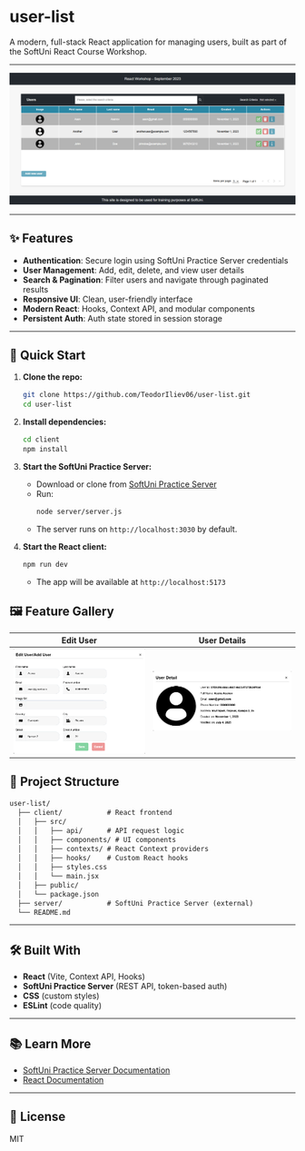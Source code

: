 # user-list

A modern, full-stack React application for managing users, built as part of the SoftUni React Course Workshop.

---

![User List Screenshot](client/public/assets/user-list-preview.png)

---

## ✨ Features

- **Authentication**: Secure login using SoftUni Practice Server credentials
- **User Management**: Add, edit, delete, and view user details
- **Search & Pagination**: Filter users and navigate through paginated results
- **Responsive UI**: Clean, user-friendly interface
- **Modern React**: Hooks, Context API, and modular components
- **Persistent Auth**: Auth state stored in session storage

---

## 🚀 Quick Start

1. **Clone the repo:**
   ```bash
   git clone https://github.com/TeodorIliev06/user-list.git
   cd user-list
   ```

2. **Install dependencies:**
   ```bash
   cd client
   npm install
   ```

3. **Start the SoftUni Practice Server:**
   - Download or clone from [SoftUni Practice Server](https://github.com/softuni-practice-server/softuni-practice-server)
   - Run:
     ```bash
     node server/server.js
     ```
   - The server runs on `http://localhost:3030` by default.

4. **Start the React client:**
   ```bash
   npm run dev
   ```
   - The app will be available at `http://localhost:5173`

## 🖼️ Feature Gallery

| Edit User | User Details |
|-----------|--------------|
| ![Edit User](client/public/assets/edit-user-preview.png) | ![User Details](client/public/assets/user-details-preview.png) |

## 📁 Project Structure

```
user-list/
  ├── client/           # React frontend
  │   ├── src/
  │   │   ├── api/      # API request logic
  │   │   ├── components/ # UI components
  │   │   ├── contexts/ # React Context providers
  │   │   ├── hooks/    # Custom React hooks
  │   │   ├── styles.css
  │   │   └── main.jsx
  │   ├── public/
  │   └── package.json
  ├── server/           # SoftUni Practice Server (external)
  └── README.md
```

---

## 🛠️ Built With

- **React** (Vite, Context API, Hooks)
- **SoftUni Practice Server** (REST API, token-based auth)
- **CSS** (custom styles)
- **ESLint** (code quality)

---

## 📚 Learn More

- [SoftUni Practice Server Documentation](https://github.com/softuni-practice-server/softuni-practice-server)
- [React Documentation](https://react.dev/)

---

## 📝 License

MIT
